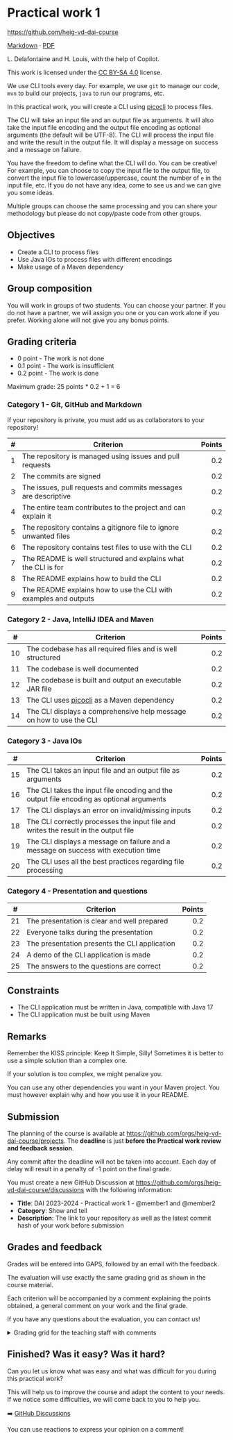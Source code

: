 [markdown]:
  https://github.com/heig-vd-dai-course/heig-vd-dai-course/blob/main/06-practical-work-1/COURSE_MATERIAL.md
[pdf]:
  https://heig-vd-dai-course.github.io/heig-vd-dai-course/06-practical-work-1/06-practical-work-1-course-material.pdf
[license]:
  https://github.com/heig-vd-dai-course/heig-vd-dai-course/blob/main/LICENSE.md
[discussions]: https://github.com/orgs/heig-vd-dai-course/discussions/5

# Practical work 1

<https://github.com/heig-vd-dai-course>

[Markdown][markdown] · [PDF][pdf]

L. Delafontaine and H. Louis, with the help of Copilot.

This work is licensed under the [CC BY-SA 4.0][license] license.

We use CLI tools every day. For example, we use `git` to manage our code, `mvn`
to build our projects, `java` to run our programs, etc.

In this practical work, you will create a CLI using
[picocli](https://picocli.info/) to process files.

The CLI will take an input file and an output file as arguments. It will also
take the input file encoding and the output file encoding as optional arguments
(the default will be UTF-8). The CLI will process the input file and write the
result in the output file. It will display a message on success and a message on
failure.

You have the freedom to define what the CLI will do. You can be creative! For
example, you can choose to copy the input file to the output file, to convert
the input file to lowercase/uppercase, count the number of `e` in the input
file, etc. If you do not have any idea, come to see us and we can give you some
ideas.

Multiple groups can choose the same processing and you can share your
methodology but please do not copy/paste code from other groups.

## Objectives

- Create a CLI to process files
- Use Java IOs to process files with different encodings
- Make usage of a Maven dependency

## Group composition

You will work in groups of two students. You can choose your partner. If you do
not have a partner, we will assign you one or you can work alone if you prefer.
Working alone will not give you any bonus points.

## Grading criteria

- 0 point - The work is not done
- 0.1 point - The work is insufficient
- 0.2 point - The work is done

Maximum grade: 25 points \* 0.2 + 1 = 6

### Category 1 - Git, GitHub and Markdown

If your repository is private, you must add us as collaborators to your
repository!

| #   | Criterion                                                         | Points |
| --- | ----------------------------------------------------------------- | -----: |
| 1   | The repository is managed using issues and pull requests          |    0.2 |
| 2   | The commits are signed                                            |    0.2 |
| 3   | The issues, pull requests and commits messages are descriptive    |    0.2 |
| 4   | The entire team contributes to the project and can explain it     |    0.2 |
| 5   | The repository contains a gitignore file to ignore unwanted files |    0.2 |
| 6   | The repository contains test files to use with the CLI            |    0.2 |
| 7   | The README is well structured and explains what the CLI is for    |    0.2 |
| 8   | The README explains how to build the CLI                          |    0.2 |
| 9   | The README explains how to use the CLI with examples and outputs  |    0.2 |

### Category 2 - Java, IntelliJ IDEA and Maven

| #   | Criterion                                                           | Points |
| --- | ------------------------------------------------------------------- | -----: |
| 10  | The codebase has all required files and is well structured          |    0.2 |
| 11  | The codebase is well documented                                     |    0.2 |
| 12  | The codebase is built and output an executable JAR file             |    0.2 |
| 13  | The CLI uses [picocli](https://picocli.info/) as a Maven dependency |    0.2 |
| 14  | The CLI displays a comprehensive help message on how to use the CLI |    0.2 |

### Category 3 - Java IOs

| #   | Criterion                                                                                | Points |
| --- | ---------------------------------------------------------------------------------------- | -----: |
| 15  | The CLI takes an input file and an output file as arguments                              |    0.2 |
| 16  | The CLI takes the input file encoding and the output file encoding as optional arguments |    0.2 |
| 17  | The CLI displays an error on invalid/missing inputs                                      |    0.2 |
| 18  | The CLI correctly processes the input file and writes the result in the output file      |    0.2 |
| 19  | The CLI displays a message on failure and a message on success with execution time       |    0.2 |
| 20  | The CLI uses all the best practices regarding file processing                            |    0.2 |

### Category 4 - Presentation and questions

| #   | Criterion                                     | Points |
| --- | --------------------------------------------- | -----: |
| 21  | The presentation is clear and well prepared   |    0.2 |
| 22  | Everyone talks during the presentation        |    0.2 |
| 23  | The presentation presents the CLI application |    0.2 |
| 24  | A demo of the CLI application is made         |    0.2 |
| 25  | The answers to the questions are correct      |    0.2 |

## Constraints

- The CLI application must be written in Java, compatible with Java 17
- The CLI application must be built using Maven

## Remarks

Remember the KISS principle: Keep It Simple, Silly! Sometimes it is better to
use a simple solution than a complex one.

If your solution is too complex, we might penalize you.

You can use any other dependencies you want in your Maven project. You must
however explain why and how you use it in your README.

## Submission

The planning of the course is available at
<https://github.com/orgs/heig-vd-dai-course/projects>. The **deadline** is just
**before the Practical work review and feedback session**.

Any commit after the deadline will not be taken into account. Each day of delay
will result in a penalty of -1 point on the final grade.

You must create a new GitHub Discussion at
<https://github.com/orgs/heig-vd-dai-course/discussions> with the following
information:

- **Title**: DAI 2023-2024 - Practical work 1 - @member1 and @member2
- **Category**: Show and tell
- **Description**: The link to your repository as well as the latest commit hash
  of your work before submission

## Grades and feedback

Grades will be entered into GAPS, followed by an email with the feedback.

The evaluation will use exactly the same grading grid as shown in the course
material.

Each criterion will be accompanied by a comment explaining the points obtained,
a general comment on your work and the final grade.

If you have any questions about the evaluation, you can contact us!

<details>
<summary>Grading grid for the teaching staff with comments</summary>

```markdown
# Practical work 1 - Grading grid for @member1 and @member2

Here are the grades and comments for each criterion for the practical work 1.

## Grading criteria

- 0 point - The work is not done
- 0.1 point - The work is insufficient
- 0.2 point - The work is done

Maximum grade: 25 points \* 0.2 + 1 = 6

### Category 1 - Git, GitHub and Markdown

| #   | Criterion                                                         | Points | Number of points obtained | Comment |
| --- | ----------------------------------------------------------------- | -----: | ------------------------: | ------- |
| 1   | The repository is managed using issues and pull requests          |    0.2 |                           |         |
| 2   | The commits are signed                                            |    0.2 |                           |         |
| 3   | The issues, pull requests and commits messages are descriptive    |    0.2 |                           |         |
| 4   | The entire team contributes to the project and can explain it     |    0.2 |                           |         |
| 5   | The repository contains a gitignore file to ignore unwanted files |    0.2 |                           |         |
| 6   | The repository contains test files to use with the CLI            |    0.2 |                           |         |
| 7   | The README is well structured and explains what the CLI is for    |    0.2 |                           |         |
| 8   | The README explains how to build the CLI                          |    0.2 |                           |         |
| 9   | The README explains how to use the CLI with examples and outputs  |    0.2 |                           |         |

### Category 2 - Java, IntelliJ IDEA and Maven

| #   | Criterion                                                           | Points | Number of points obtained | Comment |
| --- | ------------------------------------------------------------------- | -----: | ------------------------: | ------- |
| 10  | The codebase has all required files and is well structured          |    0.2 |                           |         |
| 11  | The codebase is well documented                                     |    0.2 |                           |         |
| 12  | The codebase is built and output an executable JAR file             |    0.2 |                           |         |
| 13  | The CLI uses [picocli](https://picocli.info/) as a Maven dependency |    0.2 |                           |         |
| 14  | The CLI displays a comprehensive help message on how to use the CLI |    0.2 |                           |         |

### Category 3 - Java IOs

| #   | Criterion                                                                                | Points | Number of points obtained | Comment |
| --- | ---------------------------------------------------------------------------------------- | -----: | ------------------------: | ------- |
| 15  | The CLI takes an input file and an output file as arguments                              |    0.2 |                           |         |
| 16  | The CLI takes the input file encoding and the output file encoding as optional arguments |    0.2 |                           |         |
| 17  | The CLI displays an error on invalid/missing inputs                                      |    0.2 |                           |         |
| 18  | The CLI correctly processes the input file and writes the result in the output file      |    0.2 |                           |         |
| 19  | The CLI displays a message on failure and a message on success with execution time       |    0.2 |                           |         |
| 20  | The CLI uses all the best practices regarding file processing                            |    0.2 |                           |         |

### Category 4 - Presentation and questions

| #   | Criterion                                     | Points | Number of points obtained | Comment |
| --- | --------------------------------------------- | -----: | ------------------------: | ------- |
| 21  | The presentation is clear and well prepared   |    0.2 |                           |         |
| 22  | Everyone talks during the presentation        |    0.2 |                           |         |
| 23  | The presentation presents the CLI application |    0.2 |                           |         |
| 24  | A demo of the CLI application is made         |    0.2 |                           |         |
| 25  | The answers to the questions are correct      |    0.2 |                           |         |

## General feedback

- ...

## Final grade

Your final grade is:

Feel free to contact us if you have any questions about the evaluation!
```

</details>

## Finished? Was it easy? Was it hard?

Can you let us know what was easy and what was difficult for you during this
practical work?

This will help us to improve the course and adapt the content to your needs. If
we notice some difficulties, we will come back to you to help you.

➡️ [GitHub Discussions][discussions]

You can use reactions to express your opinion on a comment!
